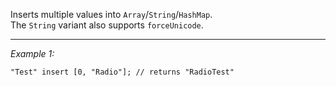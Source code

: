 Inserts multiple values into `Array`/`String`/`HashMap`.<br>
The `String` variant also supports `forceUnicode`.


---
*Example 1:*
```sqf
"Test" insert [0, "Radio"]; // returns "RadioTest"
```